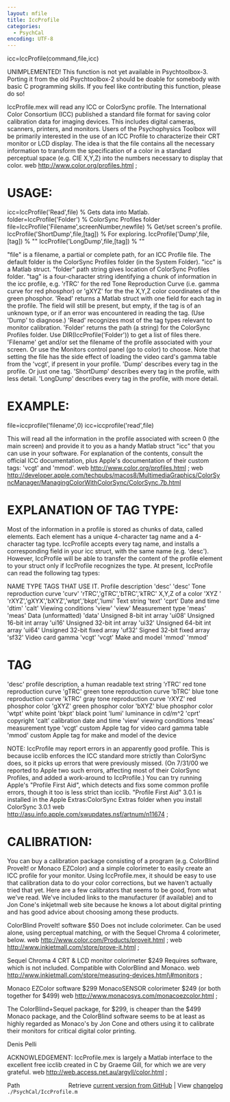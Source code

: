 ```yaml
---
layout: mfile
title: IccProfile
categories:
  - PsychCal
encoding: UTF-8
---
```


icc=IccProfile\(command,file,icc\)



UNIMPLEMENTED\! This function is not yet available in Psychtoolbox-3.
Porting it from the old Psychtoolbox-2 should be doable for somebody
with basic C programming skills. If you feel like contributing this
function, please do so\!



IccProfile.mex will read any ICC or ColorSync profile. The
International Color Consortium \(ICC\) published a standard file
format for saving color calibration data for imaging devices. This
includes digital cameras, scanners, printers, and monitors. Users
of the Psychophysics Toolbox will be primarily interested in the
use of an ICC Profile to characterize their CRT monitor or LCD
display. The idea is that the file contains all the necessary
information to transform the specification of a color in a standard
perceptual space \(e.g. CIE X,Y,Z\) into the numbers necessary to
display that color.
web http://www.color.org/profiles.html ;

# USAGE:

icc=IccProfile\('Read',file\)                      % Gets data into Matlab.
folder=IccProfile\('Folder'\)                      % ColorSync Profiles folder
file=IccProfile\('Filename',screenNumber,newfile\) % Get/set screen's profile.
IccProfile\('ShortDump',file,\[tag\]\)               % For exploring.
IccProfile\('Dump',file,\[tag\]\)                    % ""
IccProfile\('LongDump',file,\[tag\]\)                % ""

"file"      is a filename, a partial or complete path, for an ICC
            Profile file. The default folder is the ColorSync Profiles
            folder \(in the System Folder\).
"icc"       is a Matlab struct.
"folder"    path string gives location of ColorSync Profiles folder.
"tag"       is a four-character string identifying a chunk of
            information in the icc profile, e.g. 'rTRC' for the red
            Tone Reproduction Curve \(i.e. gamma curve for red phosphor\)
            or 'gXYZ' for the the X,Y,Z color coordinates of the green
            phosphor.
'Read'      returns a Matlab struct with one field for each tag in the
            profile. The field will still be present, but empty, if the
            tag is of an unknown type, or if an error was encountered in
            reading the tag. \(Use 'Dump' to diagnose.\) 'Read' recognizes
            most of the tag types relevant to monitor calibration.
'Folder'    returns the path \(a string\) for the ColorSync Profiles folder.
            Use DIR\(IccProfile\('Folder'\)\) to get a list of files there.
'Filename'  get and/or set the filename of the profile associated with your
                        screen. Or use the Monitors control panel \(go to color\) to choose.
            Note that setting the file has the side effect of loading
            the video card's gamma table from the 'vcgt', if present in
            your profile.
'Dump'      describes every tag in the profile. Or just one tag.
'ShortDump' describes every tag in the profile, with less detail.
'LongDump'  describes every tag in the profile, with more detail.

# EXAMPLE:

file=iccprofile\('filename',0\)
icc=iccprofile\('read',file\)

This will read all the information in the profile associated with
screen 0 \(the main screen\) and provide it to you as a handy Matlab struct
"icc" that you can use in your software. For explanation of the contents,
consult the official ICC documentation, plus Apple's documentation of
their custom tags: 'vcgt' and 'mmod'.
web http://www.color.org/profiles.html ;
web http://developer.apple.com/techpubs/macos8/MultimediaGraphics/ColorSyncManager/ManagingColorWithColorSync/ColorSync.7b.html

# EXPLANATION OF TAG TYPE:

Most of the information in a profile is stored as chunks of data,
called elements. Each element has a unique 4-character tag name and
a 4-character tag type. IccProfile accepts every tag name, and
installs a corresponding field in your icc struct, with the same
name \(e.g. 'desc'\). However, IccProfile will be able to transfer the
content of the profile element to your struct only if IccProfile
recognizes the type. At present, IccProfile can read the following
tag types:

NAME                        TYPE      TAGS THAT USE IT.
Profile description         'desc'    'desc'
Tone reproduction curve     'curv'    'rTRC','gTRC','bTRC','kTRC'
X,Y,Z of a color            'XYZ '    'rXYZ','gXYX','bXYZ','wtpt','bkpt','lumi'
Text string                 'text'    'cprt'
Date and time               'dtim'    'calt'
Viewing conditions          'view'    'view'
Measurement type            'meas'    'meas'
Data \(unformatted\)          'data'
Unsigned 8-bit int array    'ui08'
Unsigned 16-bit int array   'ui16'
Unsigned 32-bit int array   'ui32'
Unsigned 64-bit int array   'ui64'
Unsigned 32-bit fixed array 'uf32'
Signed 32-bit fixed array   'sf32'
Video card gamma            'vcgt'    'vcgt'
Make and model              'mmod'    'mmod'

# TAG
'desc'    profile description, a human readable text string
'rTRC'    red tone reproduction curve
'gTRC'    green tone reproduction curve
'bTRC'    blue tone reproduction curve
'kTRC'    gray tone reproduction curve
'rXYZ'    red phosphor color
'gXYZ'    green phosphor color
'bXYZ'    blue phosphor color
'wtpt'    white point
'bkpt'    black point
'lumi'    luminance in cd/m^2
'cprt'    copyright
'calt'    calibration date and time
'view'    viewing conditions
'meas'    measurement type
'vcgt'    custom Apple tag for video card gamma table
'mmod'    custom Apple tag for make and model of the device

NOTE: IccProfile may report errors in an apparently good profile.
This is because icclib enforces the ICC standard more strictly than
ColorSync does, so it picks up errors that were previously missed.
\(On 7/31/00 we reported to Apple two such errors, affecting most of their
ColorSync Profiles, and added a work-around to IccProfile.\)
You can try running Apple's "Profile First Aid", which detects and
fixs some common profile errors, though it too is less strict than
icclib. "Profile First Aid" 3.0.1 is installed in the Apple
Extras:ColorSync Extras folder when you install ColorSync 3.0.1
web http://asu.info.apple.com/swupdates.nsf/artnum/n11674 ;

# CALIBRATION:

You can buy a calibration package consisting of a program \(e.g.
ColorBlind ProveIt\! or Monaco EZColor\) and a simple colorimeter to
easily create an ICC profile for your monitor. Using IccProfile.mex,
it should be easy to use that calibration data to do your color
corrections, but we haven't actually tried that yet. Here are a few
calibrators that seems to be good, from what we've read. We've
included links to the manufacturer \(if available\) and to Jon Cone's
inkjetmall web site because he knows a lot about digital
printing and has good advice about choosing among these products.

ColorBlind ProveIt\! software $50
Does not include colorimeter. Can be used alone, using perceptual
matching, or with the Sequel Chroma 4 colorimeter, below.
web http://www.color.com/Products/proveit.html ;
web http://www.inkjetmall.com/store/prove-it.html ;

Sequel Chroma 4 CRT & LCD monitor colorimeter $249
Requires software, which is not included. Compatible with ColorBlind
and Monaco.
web http://www.inkjetmall.com/store/measuring-devices.html\#monitors ;

Monaco EZColor software $299
MonacoSENSOR colorimeter $249 \(or both together for $499\)
web http://www.monacosys.com/monacoezcolor.html ;

The ColorBlind+Sequel package, for $299, is cheaper than the $499
Monaco package, and the ColorBlind software seems to be at least as
highly regarded as Monaco's by Jon Cone and others using it to
calibrate their monitors for critical digital color printing.

Denis Pelli

ACKNOWLEDGEMENT: IccProfile.mex is largely a Matlab interface to
the excellent free icclib created in C by Graeme Gill, for which we
are very grateful.
web http://web.access.net.au/argyll/color.html ;


<div class="code_header" style="text-align:right;">
  <span style="float:left;">Path&nbsp;&nbsp;</span> <span class="counter">Retrieve <a href=
  "https://raw.github.com/Psychtoolbox-3/Psychtoolbox-3/beta/./PsychCal/IccProfile.m">current version from GitHub</a> | View <a href=
  "https://github.com/Psychtoolbox-3/Psychtoolbox-3/commits/beta/./PsychCal/IccProfile.m">changelog</a></span>
</div>
<div class="code">
  <code>./PsychCal/IccProfile.m</code>
</div>
